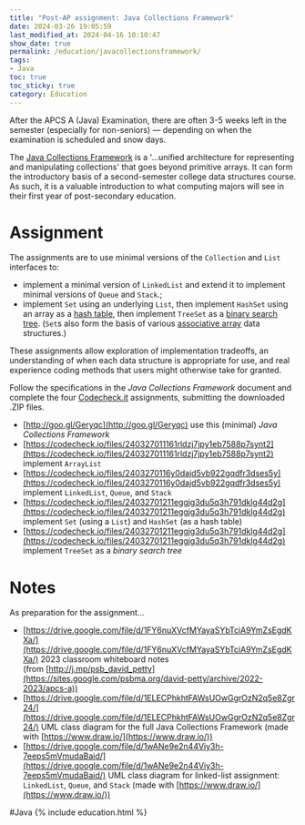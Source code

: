 ```yaml
---
title: "Post-AP assignment: Java Collections Framework"
date: 2024-03-26 19:05:59
last_modified_at: 2024-04-16 10:10:47
show_date: true
permalink: /education/javacollectionsframework/
tags:
- Java
toc: true
toc_sticky: true
category: Education
---
```

After the APCS A (Java)  Examination, there are often 3-5 weeks left in the semester (especially for non-seniors) &mdash; depending on when the examination is scheduled and snow days.

The [Java Collections Framework](https://docs.oracle.com/javase/8/docs/technotes/guides/collections/overview.html) is a '&hellip;unified architecture for representing and manipulating collections' that goes beyond primitive arrays. It can form the introductory basis of a second-semester college data structures course. As such, it is a valuable introduction to what computing majors will see in their first year of post-secondary education.
# Assignment

The assignments are to use minimal versions of the `Collection` and `List` interfaces to:

- implement a minimal version of `LinkedList` and extend it to implement minimal versions of `Queue` and `Stack`.;
- implement `Set` using an underlying `List`, then implement `HashSet` using an array as a [hash table](https://algs4.cs.princeton.edu/34hash/), then implement `TreeSet` as a [binary search tree](https://algs4.cs.princeton.edu/32bst/). (`Set`s also form the basis of various [associative array](https://en.wikipedia.org/wiki/Associative_array) data structures.)

These assignments allow exploration of implementation tradeoffs, an understanding of when each data structure is appropriate for use, and real experience coding methods that users might otherwise take for granted.

Follow the specifications in the *Java Collections Framework* document and complete the four [Codecheck.it](https://horstmann.com/codecheck/) assignments, submitting the downloaded .ZIP files.

- [http://goo.gl/Geryqc](http://goo.gl/Geryqc) use this (minimal) *Java Collections Framework*
- [https://codecheck.io/files/240327011161rldzj7jpy1eb7588p7synt2](https://codecheck.io/files/240327011161rldzj7jpy1eb7588p7synt2) implement `ArrayList`
- [https://codecheck.io/files/2403270116y0dajd5vb922gqdfr3dses5y](https://codecheck.io/files/2403270116y0dajd5vb922gqdfr3dses5y) implement `LinkedList`, `Queue`, and `Stack`
- [https://codecheck.io/files/24032701211eggjg3du5q3h791dklg44d2g](https://codecheck.io/files/24032701211eggjg3du5q3h791dklg44d2g) implement `Set` (using a `List`) and `HashSet` (as a hash table)
- [https://codecheck.io/files/24032701211eggjg3du5q3h791dklg44d2g](https://codecheck.io/files/24032701211eggjg3du5q3h791dklg44d2g) implement `TreeSet` as a *binary search tree*

# Notes

As preparation for the assignment&hellip;

- [https://drive.google.com/file/d/1FY6nuXVcfMYayaSYbTciA9YmZsEgdKXa/](https://drive.google.com/file/d/1FY6nuXVcfMYayaSYbTciA9YmZsEgdKXa/) 2023 classroom whiteboard notes (from [http://j.mp/psb_david_petty](https://sites.google.com/psbma.org/david-petty/archive/2022-2023/apcs-a))
- [https://drive.google.com/file/d/1ELECPhkhtFAWsUOwGgrOzN2q5e8Zgr24/](https://drive.google.com/file/d/1ELECPhkhtFAWsUOwGgrOzN2q5e8Zgr24/) UML class diagram for the full Java Collections Framework (made with [https://www.draw.io/](https://www.draw.io/))
- [https://drive.google.com/file/d/1wANe9e2n44Viy3h-7eeps5mVmudaBaid/](https://drive.google.com/file/d/1wANe9e2n44Viy3h-7eeps5mVmudaBaid/) UML class diagram for linked-list assignment: `LinkedList`, `Queue`, and `Stack` (made with [https://www.draw.io/](https://www.draw.io/))

#Java {% include education.html %}